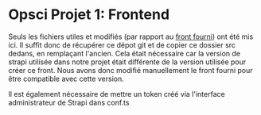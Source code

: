 # Opsci Projet 1: Frontend

Seuls les fichiers utiles et modifiés (par rapport au [front fourni](https://github.com/arthurescriou/opsci-strapi-frontend)) ont été mis ici.
Il suffit donc de récupérer ce dépot git et de copier ce dossier src dedans, en remplaçant l'ancien. Cela était nécessaire car la version de strapi utilisée dans notre projet était différente de la version utilisée pour créer ce front. Nous avons donc modifié manuellement le front fourni pour être compatible avec cette version.

Il est également nécessaire de mettre un token créé via l'interface administrateur de Strapi dans conf.ts